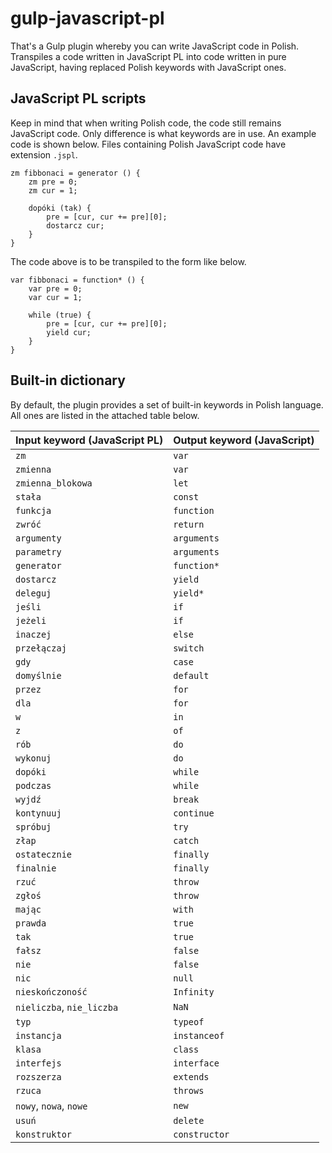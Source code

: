 # gulp-javascript-pl

That's a Gulp plugin whereby you can write JavaScript code in Polish.
Transpiles a code written in JavaScript PL into code written in pure JavaScript, having replaced Polish keywords with JavaScript ones.

## JavaScript PL scripts

Keep in mind that when writing Polish code, the code still remains JavaScript code. Only difference is what keywords are in use.
An example code is shown below. Files containing Polish JavaScript code have extension `.jspl`.

```
zm fibbonaci = generator () {
    zm pre = 0;
    zm cur = 1;

    dopóki (tak) {
        pre = [cur, cur += pre][0];
        dostarcz cur;
    }
}
```

The code above is to be transpiled to the form like below.

```
var fibbonaci = function* () {
    var pre = 0;
    var cur = 1;

    while (true) {
        pre = [cur, cur += pre][0];
        yield cur;
    }
}
```

## Built-in dictionary

By default, the plugin provides a set of built-in keywords in Polish language.
All ones are listed in the attached table below.

| Input keyword (JavaScript PL) | Output keyword (JavaScript) |
|-------------------------------|-----------------------------|
| `zm`         | `var`      |
| `zmienna`    | `var`      |
| `zmienna_blokowa` | `let`   |
| `stała`      | `const`   |
| `funkcja` | `function`   |
| `zwróć`   | `return`     |
| `argumenty` | `arguments` |
| `parametry` | `arguments` |
| `generator` | `function*` |
| `dostarcz`  | `yield`    |
| `deleguj`   | `yield*`  |
| `jeśli`    | `if`   |
| `jeżeli`   | `if`   |
| `inaczej`  | `else` |
| `przełączaj` | `switch` |
| `gdy`  | `case`  |
| `domyślnie`  | `default`  |
| `przez` | `for` |
| `dla`   | `for` |
| `w`     | `in`  |
| `z`     | `of`  |
| `rób`   | `do`  |
| `wykonuj` | `do`  |
| `dopóki`  | `while` |
| `podczas` | `while` |
| `wyjdź`   | `break` |
| `kontynuuj` | `continue` |
| `spróbuj` | `try` |
| `złap` | `catch` |
| `ostatecznie` | `finally` |
| `finalnie` | `finally` |
| `rzuć` | `throw` |
| `zgłoś` | `throw` |
| `mając` | `with` |
| `prawda`   | `true` |
| `tak`    | `true` |
| `fałsz`    | `false` |
| `nie`    | `false` |
| `nic` | `null` |
| `nieskończoność` | `Infinity` |
| `nieliczba`, `nie_liczba` | `NaN` |
| `typ` | `typeof` |
| `instancja` | `instanceof` |
| `klasa` | `class` |
| `interfejs` | `interface` |
| `rozszerza` | `extends` |
| `rzuca` | `throws` |
| `nowy`, `nowa`, `nowe` | `new` |
| `usuń` | `delete` |
| `konstruktor` | `constructor` |
